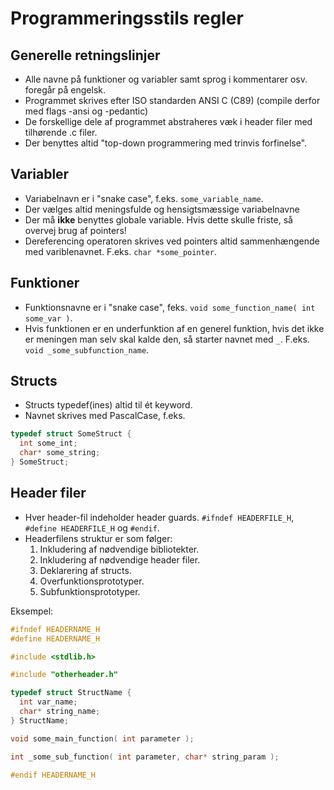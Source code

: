 Programmeringsstils regler
==========================

## Generelle retningslinjer
  - Alle navne på funktioner og variabler samt sprog i kommentarer osv. foregår på engelsk.
  - Programmet skrives efter ISO standarden ANSI C (C89) (compile derfor med flags -ansi og -pedantic)
  - De forskellige dele af programmet abstraheres væk i header filer med tilhørende .c filer.
  - Der benyttes altid "top-down programmering med trinvis forfinelse".

## Variabler
  - Variabelnavn er i "snake case", f.eks. `some_variable_name`.
  - Der vælges altid meningsfulde og hensigtsmæssige variabelnavne
  - Der må **ikke** benyttes globale variable. Hvis dette skulle friste, så overvej brug af pointers!
  - Dereferencing operatoren skrives ved pointers altid sammenhængende med variblenavnet. F.eks. `char *some_pointer`.

## Funktioner
  - Funktionsnavne er i "snake case", feks. `void some_function_name( int some_var )`.
  - Hvis funktionen er en underfunktion af en generel funktion, hvis det ikke er meningen man selv skal kalde den, så starter navnet med `_`. F.eks. `void _some_subfunction_name`.

## Structs
  - Structs typedef(ines) altid til ét keyword.
  - Navnet skrives med PascalCase, f.eks.
```c 
typedef struct SomeStruct {
  int some_int;
  char* some_string;
} SomeStruct;
```

## Header filer
  - Hver header-fil indeholder header guards. `#ifndef HEADERFILE_H`, `#define HEADERFILE_H` og `#endif`.
  - Headerfilens struktur er som følger:
    1. Inkludering af nødvendige bibliotekter.
    2. Inkludering af nødvendige header filer.
    3. Deklarering af structs.
    4. Overfunktionsprototyper.
    5. Subfunktionsprototyper.

Eksempel:
```c
#ifndef HEADERNAME_H
#define HEADERNAME_H

#include <stdlib.h>

#include "otherheader.h"

typedef struct StructName {
  int var_name;
  char* string_name;
} StructName;

void some_main_function( int parameter );

int _some_sub_function( int parameter, char* string_param );

#endif HEADERNAME_H
```
